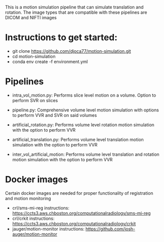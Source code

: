 This is a motion simulation pipeline that can simulate translation and rotation. The image types that are compatible with these pipelines are DICOM and NIFTI images

# Instructions to get started:
- git clone https://github.com/djoca77/motion-simulation.git
- cd motion-simulation
- conda env create -f environment.yml

# Pipelines
- intra_vol_motion.py: Performs slice level motion on a volume. Option to perform SVR on slices
- pipeline.py: Comprehensive volume level motion simulation with options to perform VVR and SVR on said volumes

- artificial_rotation.py: Performs volume level rotation motion simulation with the option to perform VVR
- artificial_translation.py: Performs volume level translation motion simulation with the option to perform VVR
- inter_vol_artificial_motion: Performs volume level translation and rotation motion simulation with the option to perform VVR

# Docker images
Certain docker images are needed for proper functionality of registration and motion monitoring
- crl/sms-mi-reg instructions: https://ccts3.aws.chboston.org/computationalradiology/sms-mi-reg 
- crl/crkit instructions: https://ccts3.aws.chboston.org/computationalradiology/crkit 
- jauger/motion-monitor instructions: https://github.com/josh-auger/motion-monitor
